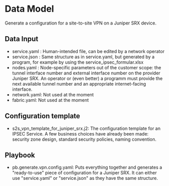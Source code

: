 # Data Model
Generate a configuration for a site-to-site VPN on a Juniper SRX device.

## Data Input
* service.yaml : Human-intended file, can be edited by a network operator
* service.json : Same structure as in service.yaml, but generated by a program, for example by using the service_ipsec_formular.xlsx
* nodes.yaml : Node-specific parameters out of the customer scope: the tunnel interface number and external interface number on the provider Juniper SRX. An operator or (even better) a programm must provide the next available tunnel number and an appropriate internet-facing interface.
* network.yaml: Not used at the moment
* fabric.yaml: Not used at the moment

## Configuration template
* s2s_vpn_template_for_juniper_srx.j2: The configuration template for an IPSEC Service. A few business choices have already been made: security zone design, standard security policies, naming convention.

## Playbook
* pb.generate.vpn.config.yaml: Puts everything together and generates a "ready-to-use" piece of configuration for a Juniper SRX. It can either use "service.yaml" or "service.json" as they have the same structure.